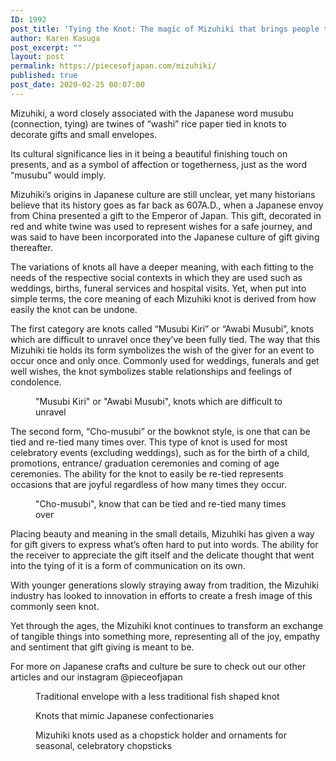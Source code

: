 ```yaml
---
ID: 1992
post_title: 'Tying the Knot: The magic of Mizuhiki that brings people together'
author: Karen Kasuga
post_excerpt: ""
layout: post
permalink: https://piecesofjapan.com/mizuhiki/
published: true
post_date: 2020-02-25 00:07:00
---
```

<!-- wp:paragraph -->
<p>Mizuhiki, a word closely associated with the Japanese word musubu (connection, tying) are twines of “washi” rice paper tied in knots to decorate gifts and small envelopes.&nbsp;</p>
<!-- /wp:paragraph -->

<!-- wp:paragraph -->
<p>Its cultural significance lies in it being a beautiful finishing touch on presents, and as a symbol of affection or togetherness, just as the word “musubu” would imply.&nbsp;</p>
<!-- /wp:paragraph -->

<!-- wp:paragraph -->
<p>Mizuhiki’s origins in Japanese culture are still unclear, yet many historians believe that its history goes as far back as 607A.D., when a Japanese envoy from China presented a gift to the Emperor of Japan. This gift, decorated in red and white twine was used to represent wishes for a safe journey, and was said to have been incorporated into the Japanese culture of gift giving thereafter.</p>
<!-- /wp:paragraph -->

<!-- wp:paragraph -->
<p>The variations of knots all have a deeper meaning, with each fitting to the needs of the respective social contexts in which they are used such as weddings, births, funeral services and hospital visits. Yet, when put into simple terms, the core meaning of each Mizuhiki knot is derived from how easily the knot can be undone.&nbsp;</p>
<!-- /wp:paragraph -->

<!-- wp:paragraph -->
<p>The first category are knots called “Musubi Kiri” or “Awabi Musubi”, knots which are difficult to unravel once they’ve been fully tied. The way that this Mizuhiki tie holds its form symbolizes the wish of the giver for an event to occur once and only once. Commonly used for weddings, funerals and get well wishes, the knot symbolizes stable relationships and feelings of condolence.&nbsp;</p>
<!-- /wp:paragraph -->

<!-- wp:image {"id":2023,"sizeSlug":"large"} -->
<figure class="wp-block-image size-large"><img src="https://piecesofjapan.com/wp-content/uploads/2020/02/mizuhiki_post02.jpg" alt="" class="wp-image-2023"/><figcaption>"Musubi Kiri" or "Awabi Musubi", knots which are difficult to unravel</figcaption></figure>
<!-- /wp:image -->

<!-- wp:paragraph -->
<p>The second form, “Cho-musubi” or the bowknot style, is one that can be tied and re-tied many times over. This type of knot is used for most celebratory events (excluding weddings), such as for the birth of a child, promotions, entrance/ graduation ceremonies and coming of age ceremonies. The ability for the knot to easily be re-tied represents occasions that are joyful regardless of how many times they occur.&nbsp;</p>
<!-- /wp:paragraph -->

<!-- wp:image {"id":2022,"sizeSlug":"large"} -->
<figure class="wp-block-image size-large"><img src="https://piecesofjapan.com/wp-content/uploads/2020/02/mizuhiki_post01.jpg" alt="" class="wp-image-2022"/><figcaption>"Cho-musubi", know that can be tied and re-tied many times over</figcaption></figure>
<!-- /wp:image -->

<!-- wp:paragraph -->
<p>Placing beauty and meaning in the small details, Mizuhiki has given a way for gift givers to express what’s often hard to put into words. The ability for the receiver to appreciate the gift itself and the delicate thought that went into the tying of it is a form of communication on its own.</p>
<!-- /wp:paragraph -->

<!-- wp:paragraph -->
<p>With younger generations slowly straying away from tradition, the Mizuhiki industry has looked to innovation in efforts to create a fresh image of this commonly seen knot.&nbsp;</p>
<!-- /wp:paragraph -->

<!-- wp:paragraph -->
<p>Yet through the ages, the Mizuhiki knot continues to transform an exchange of tangible things into something more, representing all of the joy, empathy and sentiment that gift giving is meant to be.&nbsp;</p>
<!-- /wp:paragraph -->

<!-- wp:paragraph -->
<p>For more on Japanese crafts and culture be sure to check out our other articles and our instagram @pieceofjapan </p>
<!-- /wp:paragraph -->

<!-- wp:image {"id":2024,"sizeSlug":"large"} -->
<figure class="wp-block-image size-large"><img src="https://piecesofjapan.com/wp-content/uploads/2020/02/mizuhiki_post03.jpg" alt="" class="wp-image-2024"/><figcaption>Traditional envelope with a less traditional fish shaped knot</figcaption></figure>
<!-- /wp:image -->

<!-- wp:image {"id":2025,"sizeSlug":"large"} -->
<figure class="wp-block-image size-large"><img src="https://piecesofjapan.com/wp-content/uploads/2020/02/mizuhiki_post04.jpg" alt="" class="wp-image-2025"/><figcaption>Knots that mimic Japanese confectionaries</figcaption></figure>
<!-- /wp:image -->

<!-- wp:image {"id":2026,"sizeSlug":"large"} -->
<figure class="wp-block-image size-large"><img src="https://piecesofjapan.com/wp-content/uploads/2020/02/mizuhiki_post05.jpg" alt="" class="wp-image-2026"/><figcaption>Mizuhiki knots used as a chopstick holder and ornaments for seasonal, celebratory chopsticks</figcaption></figure>
<!-- /wp:image -->